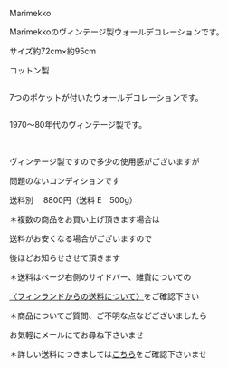 <link rel="stylesheet" type="text/css" href="/assets/css/styles.css">

Marimekko

Marimekkoのヴィンテージ製ウォールデコレーションです。

サイズ約72cm×約95cm　

コットン製

<img alt="" src="http://blog.cnobi.jp/v1/blog/user/71e35865e9e62f3f9d70420d6124d2ab/1682421390"/> 

7つのポケットが付いたウォールデコレーションです。

<img alt="" src="http://blog.cnobi.jp/v1/blog/user/71e35865e9e62f3f9d70420d6124d2ab/1682421391"/> 

1970～80年代のヴィンテージ製です。

<img alt="" src="http://blog.cnobi.jp/v1/blog/user/71e35865e9e62f3f9d70420d6124d2ab/1682421392"/> 

<img alt="" src="http://blog.cnobi.jp/v1/blog/user/71e35865e9e62f3f9d70420d6124d2ab/1682421393"/> 

<img alt="" src="http://blog.cnobi.jp/v1/blog/user/71e35865e9e62f3f9d70420d6124d2ab/1682421394"/> 

<img alt="" src="http://blog.cnobi.jp/v1/blog/user/71e35865e9e62f3f9d70420d6124d2ab/1682421395"/> 

ヴィンテージ製ですので多少の使用感がございますが

問題のないコンディションです

送料別　 8800円（送料 E　500g）

＊複数の商品をお買い上げ頂きます場合は

送料がお安くなる場合がございますので

後ほどお知らせさせて頂きます

＊送料はページ右側のサイドバー、雑貨についての

[〈フィンランドからの送料について〉](https://dkzakka.github.io/2005/03/31/雑貨について.html)をご確認下さい

＊商品についてご質問、ご不明な点などございましたら

お気軽にメールにてお尋ね下さいませ

＊詳しい送料につきましては[こちら](http://dkzakka.blog.shinobi.jp/Entry/3385/)をご確認下さいませ
